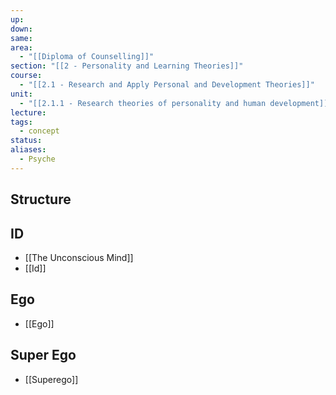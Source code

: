 ```yaml
---
up: 
down: 
same: 
area:
  - "[[Diploma of Counselling]]"
section: "[[2 - Personality and Learning Theories]]"
course:
  - "[[2.1 - Research and Apply Personal and Development Theories]]"
unit:
  - "[[2.1.1 - Research theories of personality and human development]]"
lecture: 
tags:
  - concept
status: 
aliases:
  - Psyche
---
```

## Structure

## ID
- [[The Unconscious Mind]]
- [[Id]]

## Ego
- [[Ego]]

## Super Ego
- [[Superego]]